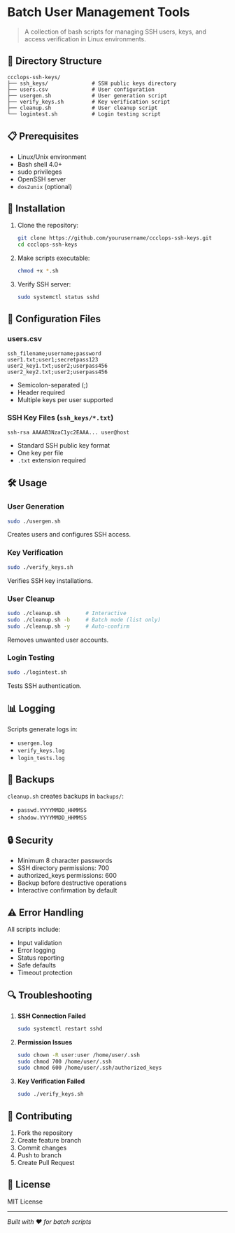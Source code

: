 # Batch User Management Tools

> A collection of bash scripts for managing SSH users, keys, and access verification in Linux environments.

## 📁 Directory Structure

```
ccclops-ssh-keys/
├── ssh_keys/              # SSH public keys directory
├── users.csv              # User configuration
├── usergen.sh             # User generation script
├── verify_keys.sh         # Key verification script
├── cleanup.sh             # User cleanup script
└── logintest.sh           # Login testing script
```

## 📋 Prerequisites

* Linux/Unix environment
* Bash shell 4.0+
* sudo privileges
* OpenSSH server
* `dos2unix` (optional)

## 🔧 Installation

1. Clone the repository:

   ```bash
   git clone https://github.com/yourusername/ccclops-ssh-keys.git
   cd ccclops-ssh-keys
   ```

2. Make scripts executable:

   ```bash
   chmod +x *.sh
   ```

3. Verify SSH server:

   ```bash
   sudo systemctl status sshd
   ```

## 📄 Configuration Files

### users.csv

```csv
ssh_filename;username;password
user1.txt;user1;secretpass123
user2_key1.txt;user2;userpass456
user2_key2.txt;user2;userpass456
```

* Semicolon-separated (;)
* Header required
* Multiple keys per user supported

### SSH Key Files (`ssh_keys/*.txt`)

```
ssh-rsa AAAAB3NzaC1yc2EAAA... user@host
```

* Standard SSH public key format
* One key per file
* `.txt` extension required

## 🛠️ Usage

### User Generation

```bash
sudo ./usergen.sh
```

Creates users and configures SSH access.

### Key Verification

```bash
sudo ./verify_keys.sh
```

Verifies SSH key installations.

### User Cleanup

```bash
sudo ./cleanup.sh        # Interactive
sudo ./cleanup.sh -b     # Batch mode (list only)
sudo ./cleanup.sh -y     # Auto-confirm
```

Removes unwanted user accounts.

### Login Testing

```bash
sudo ./logintest.sh
```

Tests SSH authentication.

## 📊 Logging

Scripts generate logs in:

* `usergen.log`
* `verify_keys.log`
* `login_tests.log`

## 💾 Backups

`cleanup.sh` creates backups in `backups/`:

* `passwd.YYYYMMDD_HHMMSS`
* `shadow.YYYYMMDD_HHMMSS`

## 🔒 Security

* Minimum 8 character passwords
* SSH directory permissions: 700
* authorized\_keys permissions: 600
* Backup before destructive operations
* Interactive confirmation by default

## ⚠️ Error Handling

All scripts include:

* Input validation
* Error logging
* Status reporting
* Safe defaults
* Timeout protection

## 🔍 Troubleshooting

1. **SSH Connection Failed**

   ```bash
   sudo systemctl restart sshd
   ```

2. **Permission Issues**

   ```bash
   sudo chown -R user:user /home/user/.ssh
   sudo chmod 700 /home/user/.ssh
   sudo chmod 600 /home/user/.ssh/authorized_keys
   ```

3. **Key Verification Failed**

   ```bash
   sudo ./verify_keys.sh
   ```

## 👥 Contributing

1. Fork the repository
2. Create feature branch
3. Commit changes
4. Push to branch
5. Create Pull Request

## 📝 License

MIT License

---

*Built with ❤️ for batch scripts*
